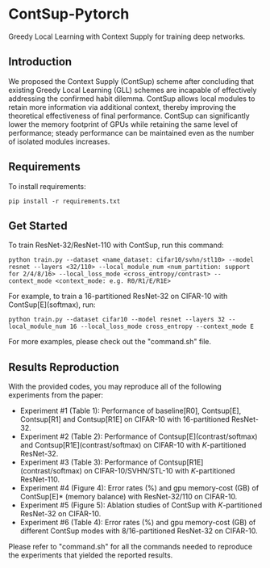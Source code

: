 

# ContSup-Pytorch

Greedy Local Learning with Context Supply for training deep networks.


## Introduction
We proposed the Context Supply (ContSup) scheme after concluding that existing Greedy Local Learning (GLL) schemes are incapable of effectively addressing the confirmed habit dilemma. ContSup allows local modules to retain more information via additional context, thereby improving the theoretical effectiveness of final performance. ContSup can significantly lower the memory footprint of GPUs while retaining the same level of performance; steady performance can be maintained even as the number of isolated modules increases.

## Requirements

To install requirements:

```setup
pip install -r requirements.txt
```

## Get Started
To train ResNet-32/ResNet-110 with ContSup, run this command:
```
python train.py --dataset <name_dataset: cifar10/svhn/stl10> --model resnet --layers <32/110> --local_module_num <num_partition: support for 2/4/8/16> --local_loss_mode <cross_entropy/contrast> --context_mode <context_mode: e.g. R0/R1/E/R1E>
```

For example, to train a 16-partitioned ResNet-32 on CIFAR-10 with ContSup\[E\](softmax), run:
```
python train.py --dataset cifar10 --model resnet --layers 32 --local_module_num 16 --local_loss_mode cross_entropy --context_mode E
```

For more examples, please check out the "command.sh" file.

## Results Reproduction

With the provided codes, you may reproduce all of the following experiments from the paper:

- Experiment #1 (Table 1): Performance of baseline\[R0\], Contsup\[E\], Contsup\[R1\] and Contsup\[R1E\] on CIFAR-10 with 16-partitioned ResNet-32.
- Experiment #2 (Table 2): Performance of Contsup\[E\](contrast/softmax) and Contsup\[R1E\](contrast/softmax) on CIFAR-10 with $K$-partitioned ResNet-32.
- Experiment #3 (Table 3): Performance of Contsup\[R1E\](contrast/softmax) on CIFAR-10/SVHN/STL-10 with $K$-partitioned ResNet-110.
- Experiment #4 (Figure 4): Error rates (\%)  and gpu memory-cost (GB) of ContSup\[E\]* (memory balance) with ResNet-32/110 on CIFAR-10.
- Experiment #5 (Figure 5): Ablation studies of ContSup with $K$-partitioned ResNet-32 on CIFAR-10.
- Experiment #6 (Table 4): Error rates (\%) and gpu memory-cost (GB) of different ContSup modes with 8/16-partitioned ResNet-32 on CIFAR-10.

Please refer to "command.sh" for all the commands needed to reproduce the experiments that yielded the reported results.

